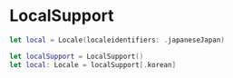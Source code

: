 # LocalSupport






```swift
let local = Locale(localeidentifiers: .japaneseJapan)
```

```swift
let localSupport = LocalSupport()
let local: Locale = localSupport[.korean]
```
